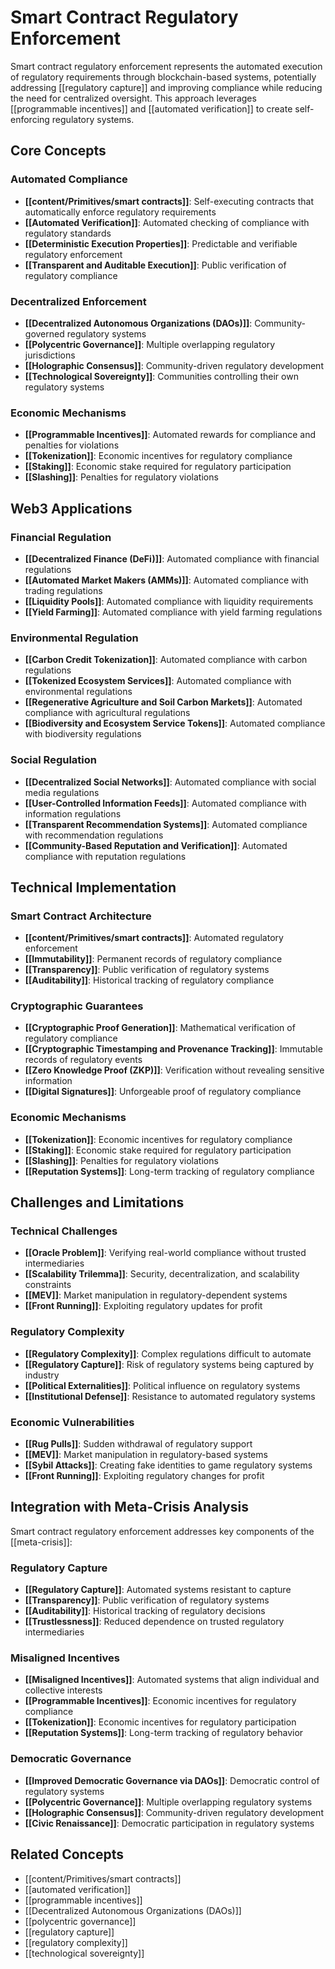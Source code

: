 # Smart Contract Regulatory Enforcement

Smart contract regulatory enforcement represents the automated execution of regulatory requirements through blockchain-based systems, potentially addressing [[regulatory capture]] and improving compliance while reducing the need for centralized oversight. This approach leverages [[programmable incentives]] and [[automated verification]] to create self-enforcing regulatory systems.

## Core Concepts

### Automated Compliance
- **[[content/Primitives/smart contracts]]**: Self-executing contracts that automatically enforce regulatory requirements
- **[[Automated Verification]]**: Automated checking of compliance with regulatory standards
- **[[Deterministic Execution Properties]]**: Predictable and verifiable regulatory enforcement
- **[[Transparent and Auditable Execution]]**: Public verification of regulatory compliance

### Decentralized Enforcement
- **[[Decentralized Autonomous Organizations (DAOs)]]**: Community-governed regulatory systems
- **[[Polycentric Governance]]**: Multiple overlapping regulatory jurisdictions
- **[[Holographic Consensus]]**: Community-driven regulatory development
- **[[Technological Sovereignty]]**: Communities controlling their own regulatory systems

### Economic Mechanisms
- **[[Programmable Incentives]]**: Automated rewards for compliance and penalties for violations
- **[[Tokenization]]**: Economic incentives for regulatory compliance
- **[[Staking]]**: Economic stake required for regulatory participation
- **[[Slashing]]**: Penalties for regulatory violations

## Web3 Applications

### Financial Regulation
- **[[Decentralized Finance (DeFi)]]**: Automated compliance with financial regulations
- **[[Automated Market Makers (AMMs)]]**: Automated compliance with trading regulations
- **[[Liquidity Pools]]**: Automated compliance with liquidity requirements
- **[[Yield Farming]]**: Automated compliance with yield farming regulations

### Environmental Regulation
- **[[Carbon Credit Tokenization]]**: Automated compliance with carbon regulations
- **[[Tokenized Ecosystem Services]]**: Automated compliance with environmental regulations
- **[[Regenerative Agriculture and Soil Carbon Markets]]**: Automated compliance with agricultural regulations
- **[[Biodiversity and Ecosystem Service Tokens]]**: Automated compliance with biodiversity regulations

### Social Regulation
- **[[Decentralized Social Networks]]**: Automated compliance with social media regulations
- **[[User-Controlled Information Feeds]]**: Automated compliance with information regulations
- **[[Transparent Recommendation Systems]]**: Automated compliance with recommendation regulations
- **[[Community-Based Reputation and Verification]]**: Automated compliance with reputation regulations

## Technical Implementation

### Smart Contract Architecture
- **[[content/Primitives/smart contracts]]**: Automated regulatory enforcement
- **[[Immutability]]**: Permanent records of regulatory compliance
- **[[Transparency]]**: Public verification of regulatory systems
- **[[Auditability]]**: Historical tracking of regulatory compliance

### Cryptographic Guarantees
- **[[Cryptographic Proof Generation]]**: Mathematical verification of regulatory compliance
- **[[Cryptographic Timestamping and Provenance Tracking]]**: Immutable records of regulatory events
- **[[Zero Knowledge Proof (ZKP)]]**: Verification without revealing sensitive information
- **[[Digital Signatures]]**: Unforgeable proof of regulatory compliance

### Economic Mechanisms
- **[[Tokenization]]**: Economic incentives for regulatory compliance
- **[[Staking]]**: Economic stake required for regulatory participation
- **[[Slashing]]**: Penalties for regulatory violations
- **[[Reputation Systems]]**: Long-term tracking of regulatory compliance

## Challenges and Limitations

### Technical Challenges
- **[[Oracle Problem]]**: Verifying real-world compliance without trusted intermediaries
- **[[Scalability Trilemma]]**: Security, decentralization, and scalability constraints
- **[[MEV]]**: Market manipulation in regulatory-dependent systems
- **[[Front Running]]**: Exploiting regulatory updates for profit

### Regulatory Complexity
- **[[Regulatory Complexity]]**: Complex regulations difficult to automate
- **[[Regulatory Capture]]**: Risk of regulatory systems being captured by industry
- **[[Political Externalities]]**: Political influence on regulatory systems
- **[[Institutional Defense]]**: Resistance to automated regulatory systems

### Economic Vulnerabilities
- **[[Rug Pulls]]**: Sudden withdrawal of regulatory support
- **[[MEV]]**: Market manipulation in regulatory-based systems
- **[[Sybil Attacks]]**: Creating fake identities to game regulatory systems
- **[[Front Running]]**: Exploiting regulatory changes for profit

## Integration with Meta-Crisis Analysis

Smart contract regulatory enforcement addresses key components of the [[meta-crisis]]:

### Regulatory Capture
- **[[Regulatory Capture]]**: Automated systems resistant to capture
- **[[Transparency]]**: Public verification of regulatory systems
- **[[Auditability]]**: Historical tracking of regulatory decisions
- **[[Trustlessness]]**: Reduced dependence on trusted regulatory intermediaries

### Misaligned Incentives
- **[[Misaligned Incentives]]**: Automated systems that align individual and collective interests
- **[[Programmable Incentives]]**: Economic incentives for regulatory compliance
- **[[Tokenization]]**: Economic incentives for regulatory participation
- **[[Reputation Systems]]**: Long-term tracking of regulatory behavior

### Democratic Governance
- **[[Improved Democratic Governance via DAOs]]**: Democratic control of regulatory systems
- **[[Polycentric Governance]]**: Multiple overlapping regulatory systems
- **[[Holographic Consensus]]**: Community-driven regulatory development
- **[[Civic Renaissance]]**: Democratic participation in regulatory systems

## Related Concepts
- [[content/Primitives/smart contracts]]
- [[automated verification]]
- [[programmable incentives]]
- [[Decentralized Autonomous Organizations (DAOs)]]
- [[polycentric governance]]
- [[regulatory capture]]
- [[regulatory complexity]]
- [[technological sovereignty]]